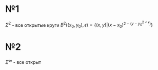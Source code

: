 # №1
$\Sigma^{2}$ - все открытые круги
$B^{2} ((x_{0}, y_{0}), \epsilon) = \left\{ (x, y) | (x - x_{0})^{2 + (y - y_{0}^{2 < \epsilon})} \right\}$

# №2
$\Sigma^{\infty}$ - все открыт